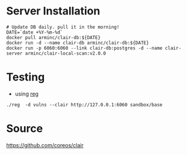 
# Server Installation

```
# Update DB daily. pull it in the morning!
DATE=`date +%Y-%m-%d`
docker pull arminc/clair-db:${DATE}
docker run -d --name clair-db arminc/clair-db:${DATE}
docker run -p 6060:6060 --link clair-db:postgres -d --name clair-server arminc/clair-local-scan:v2.0.0

```

# Testing

* using [reg](https://github.com/jessfraz/reg#vulnerability-reports)
```
./reg  -d vulns --clair http://127.0.0.1:6060 sandbox/base
```

# Source
https://github.com/coreos/clair
